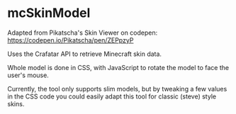 # mcSkinModel

Adapted from Pikatscha's Skin Viewer on codepen: https://codepen.io/Pikatscha/pen/ZEPpzyP

Uses the Crafatar API to retrieve Minecraft skin data.

Whole model is done in CSS, with JavaScript to rotate the model
to face the user's mouse.

Currently, the tool only supports slim models, but by tweaking a few values in the CSS
code you could easily adapt this tool for classic (steve) style skins.
